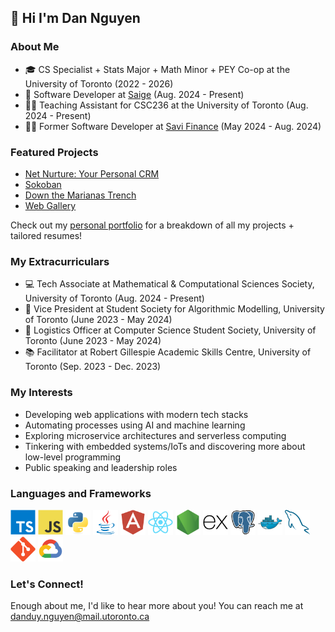 ## 👋 Hi I'm Dan Nguyen

### About Me
- 🎓 CS Specialist + Stats Major + Math Minor + PEY Co-op at the University of Toronto (2022 - 2026)
- 💼 Software Developer at [Saige](https://saige.com) (Aug. 2024 - Present)
- 👨‍🏫 Teaching Assistant for CSC236 at the University of Toronto (Aug. 2024 - Present)
- 🧑‍💻 Former Software Developer at [Savi Finance](https://savifinance.com) (May 2024 - Aug. 2024)

### Featured Projects
- [Net Nurture: Your Personal CRM](https://github.com/nuhgooyin/net-nurture)
- [Sokoban](https://github.com/nuhgooyin/sokoban)
- [Down the Marianas Trench](https://github.com/nuhgooyin/Down-The-Marianas-Trench)
- [Web Gallery](https://github.com/nuhgooyin/web-gallery)

Check out my [personal portfolio](https://nuhgooy.in/) for a breakdown of all my projects + tailored resumes!

### My Extracurriculars
- 💻 Tech Associate at Mathematical & Computational Sciences Society, University of Toronto (Aug. 2024 - Present)
- 🎤 Vice President at Student Society for Algorithmic Modelling, University of Toronto (June 2023 - May 2024)
- 🎉 Logistics Officer at Computer Science Student Society, University of Toronto (June 2023 - May 2024)
- 📚 Facilitator at Robert Gillespie Academic Skills Centre, University of Toronto (Sep. 2023 - Dec. 2023)

### My Interests
- Developing web applications with modern tech stacks
- Automating processes using AI and machine learning
- Exploring microservice architectures and serverless computing
- Tinkering with embedded systems/IoTs and discovering more about low-level programming
- Public speaking and leadership roles

### Languages and Frameworks
<code><img height="40" src="https://raw.githubusercontent.com/devicons/devicon/master/icons/typescript/typescript-original.svg"></code>
<code><img height="40" src="https://raw.githubusercontent.com/devicons/devicon/master/icons/javascript/javascript-original.svg"></code>
<code><img height="40" src="https://raw.githubusercontent.com/devicons/devicon/master/icons/python/python-original.svg"></code>
<code><img height="40" src="https://raw.githubusercontent.com/devicons/devicon/master/icons/java/java-original.svg"></code>
<code><img height="40" src="https://raw.githubusercontent.com/devicons/devicon/master/icons/angularjs/angularjs-plain.svg"></code>
<code><img height="40" src="https://raw.githubusercontent.com/devicons/devicon/master/icons/react/react-original.svg"></code>
<code><img height="40" src="https://raw.githubusercontent.com/devicons/devicon/master/icons/nodejs/nodejs-original.svg"></code>
<code><img height="40" src="https://raw.githubusercontent.com/devicons/devicon/master/icons/express/express-original.svg"></code>
<code><img height="40" src="https://raw.githubusercontent.com/devicons/devicon/master/icons/postgresql/postgresql-original.svg"></code>
<code><img height="40" src="https://raw.githubusercontent.com/devicons/devicon/master/icons/docker/docker-original.svg"></code>
<code><img height="40" src="https://raw.githubusercontent.com/devicons/devicon/master/icons/mysql/mysql-original.svg"></code>
<code><img height="40" src="https://raw.githubusercontent.com/devicons/devicon/master/icons/git/git-original.svg"></code>
<code><img height="40" src="https://raw.githubusercontent.com/devicons/devicon/master/icons/googlecloud/googlecloud-original.svg"></code>

### Let's Connect!
Enough about me, I'd like to hear more about you! You can reach me at [danduy.nguyen@mail.utoronto.ca](danduy.nguyen@mail.utoronto.ca)
